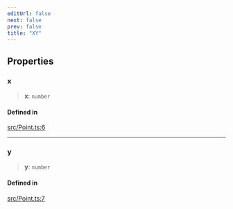 ```yaml
---
editUrl: false
next: false
prev: false
title: "XY"
---
```


## Properties

### x

> **x**: `number`

#### Defined in

[src/Point.ts:6](https://github.com/fabricjs/fabric.js/blob/a0b4adf41e0a1fd81824114cedd4c32bfb8cac25/src/Point.ts#L6)

***

### y

> **y**: `number`

#### Defined in

[src/Point.ts:7](https://github.com/fabricjs/fabric.js/blob/a0b4adf41e0a1fd81824114cedd4c32bfb8cac25/src/Point.ts#L7)
